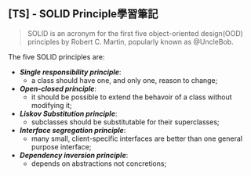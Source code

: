 ## [TS] - **SOLID Principle學習筆記**

> SOLID is an acronym for the first five object-oriented design(OOD) principles by Robert C. Martin, popularly known as @UncleBob.

The five SOLID principles are:

* ***Single responsibility principle***: 
  - a class should have one, and only one, reason to change;
* ***Open-closed principle***: 
  - it should be possible to extend the behavoir of a class without  modifying it;
* ***Liskov Substitution principle***: 
  - subclasses should be substitutable for their superclasses;
* ***Interface segregation principle***: 
  - many small, client-specific interfaces are better than one general purpose interface;
* ***Dependency inversion principle***: 
  - depends on abstractions not concretions;

  


